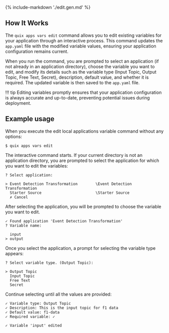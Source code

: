 {% include-markdown './edit.gen.md' %}

## How It Works

The `quix apps vars edit` command allows you to edit existing variables for your application through an interactive process. This command updates the `app.yaml` file with the modified variable values, ensuring your application configuration remains current.

When you run the command, you are prompted to select an application (if not already in an application directory), choose the variable you want to edit, and modify its details such as the variable type (Input Topic, Output Topic, Free Text, Secret), description, default value, and whether it is required. The updated variable is then saved to the `app.yaml` file.

!!! tip
    Editing variables promptly ensures that your application configuration is always accurate and up-to-date, preventing potential issues during deployment.

## Example usage

When you execute the edit local applications variable command without any options:


```
$ quix apps vars edit
```

The interactive command starts. If your current directory is not an application directory, you are prompted to select the application for which you want to edit the variables:

```
? Select application:

> Event Detection Transformation        \Event Detection Transformation
  Starter Source                        \Starter Source
  ✗ Cancel
```

After selecting the application, you will be prompted to choose the variable you want to edit.

```
✓ Found application 'Event Detection Transformation'
? Variable name:

  input
> output
```

Once you select the application, a prompt for selecting the variable type appears:

```
? Select variable type. (Output Topic):

> Output Topic
  Input Topic
  Free Text
  Secret
```

Continue selecting until all the values are provided:

```
✓ Variable type: Output Topic
✓ Description: This is the input topic for f1 data
✓ Default value: f1-data
✓ Required variable: ✓
```

```
✓ Variable 'input' edited
```